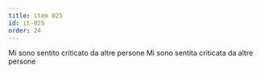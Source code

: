 ```yaml
---
title: item 025
id: it-025
order: 24
---
```

<span x-cloak x-show="$store.testee.bio.gender == 'm'">Mi sono sentito criticato da altre persone</span>
<span x-cloak x-show="$store.testee.bio.gender == 'f'">Mi sono sentita criticata da altre persone</span>